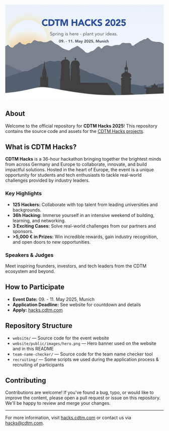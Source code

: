![CDTM Hacks Hero Banner](website/public/images/hero.png)

## About

Welcome to the official repository for **CDTM Hacks 2025**! This repository contains the source code and assets for the [CDTM Hacks projects](https://hacks.cdtm.com).

## What is CDTM Hacks?

**CDTM Hacks** is a 36-hour hackathon bringing together the brightest minds from across Germany and Europe to collaborate, innovate, and build impactful solutions. Hosted in the heart of Europe, the event is a unique opportunity for students and tech enthusiasts to tackle real-world challenges provided by industry leaders.

### Key Highlights

- **125 Hackers:** Collaborate with top talent from leading universities and backgrounds.
- **36h Hacking:** Immerse yourself in an intensive weekend of building, learning, and networking.
- **3 Exciting Cases:** Solve real-world challenges from our partners and sponsors.
- **>5,000 € in Prizes:** Win incredible rewards, gain industry recognition, and open doors to new opportunities.

### Speakers & Judges

Meet inspiring founders, investors, and tech leaders from the CDTM ecosystem and beyond.

## How to Participate

- **Event Date:** 09. - 11. May 2025, Munich
- **Application Deadline:** See website for countdown and details
- **Apply:** [hacks.cdtm.com](https://hacks.cdtm.com)

## Repository Structure

- `website/` — Source code for the event website
- `website/public/images/hero.png` — Hero banner used on the website and in this README
- `team-name-checker/` — Source code for the team name checker tool
- `recruiting/` — Some scripts we used during the application process & recruiting of participants

## Contributing

Contributions are welcome! If you've found a bug, typo, or would like to improve the content, please open a pull request or issue on this repository. We'll be happy to review and merge your changes.

---

For more information, visit [hacks.cdtm.com](https://hacks.cdtm.com) or contact us via [hacks@cdtm.com](mailto:hacks@cdtm.com).
